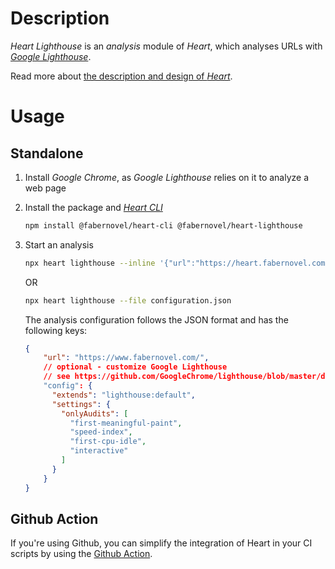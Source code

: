 # Description

_Heart Lighthouse_ is an _analysis_ module of _Heart_, which analyses URLs with _[Google Lighthouse](https://developers.google.com/web/tools/lighthouse/)_.

Read more about [the description and design of _Heart_](https://gitlab.com/fabernovel/heart/-/blob/master/README.md).

# Usage

## Standalone

1. Install _Google Chrome_, as _Google Lighthouse_ relies on it to analyze a web page

2. Install the package and _[Heart CLI](https://www.npmjs.com/package/@fabernovel/heart-cli)_

    ```bash
    npm install @fabernovel/heart-cli @fabernovel/heart-lighthouse
    ```

3. Start an analysis

    ```bash
    npx heart lighthouse --inline '{"url":"https://heart.fabernovel.com"}'
    ```

    OR 

    ```bash
    npx heart lighthouse --file configuration.json
    ```

    The analysis configuration follows the JSON format and has the following keys:

    ```json
    {
        "url": "https://www.fabernovel.com/",
        // optional - customize Google Lighthouse
        // see https://github.com/GoogleChrome/lighthouse/blob/master/docs/configuration.md#lighthouse-configuration
        "config": {
          "extends": "lighthouse:default",
          "settings": {
            "onlyAudits": [
              "first-meaningful-paint",
              "speed-index",
              "first-cpu-idle",
              "interactive"
            ]
          }
        }
    }
    ```

## Github Action

If you're using Github, you can simplify the integration of Heart in your CI scripts by using the [Github Action](https://github.com/marketplace/actions/heart-webpages-evaluation).
